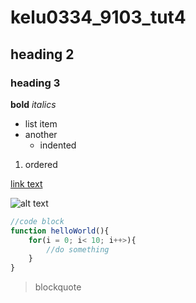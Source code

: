 # kelu0334_9103_tut4

## heading 2
### heading 3

**bold**
*italics*

- list item
- another
   - indented

1. ordered

[link text](https://www.google.com)

![alt text](https://placekitten.com/200/300)

```js
//code block
function helloWorld(){
    for(i = 0; i< 10; i++>){
        //do something
    }
}
```

>blockquote
